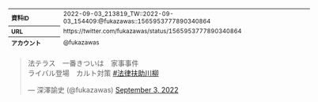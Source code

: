 <table style="font-size: 9pt; width: 610px; margin-bottom: 20px; height: 80px;">
<tbody>
    <tr>
        <th align=left>資料ID</th>
        <td align=left>2022-09-03_213819_TW::2022-09-03_154409:@fukazawas::1565953777890340864</td>
    </tr>
    <tr>
        <th align=left>URL</th>
        <td align=left>https://twitter.com/fukazawas/status/1565953777890340864</td>
    </tr>
    <tr>
        <th align=left>アカウント</th>
        <td align=left>@fukazawas</td>
    </tr>
    <tr>
        <th align=left>ユーザ名</th>
        <td align=left>深澤諭史</td>
    </tr>
    <tr>
        <th align=left>ツイートの記録日時</th>
        <td align=left>2022-09-03_213819_</td>
    </tr>
</tbody>
</table>
<blockquote class="twitter-tweet" data-width="450"  data-lang="ja"><p lang="ja" dir="ltr">法テラス　一番きついは　家事事件<br>ライバル登場　カルト対策 <a href="https://twitter.com/hashtag/%E6%B3%95%E5%BE%8B%E6%89%B6%E5%8A%A9%E5%B7%9D%E6%9F%B3?src=hash&amp;ref_src=twsrc%5Etfw">#法律扶助川柳</a></p>&mdash; 深澤諭史 (@fukazawas) <a href="https://twitter.com/fukazawas/status/1565953777890340864?ref_src=twsrc%5Etfw">September 3, 2022</a></blockquote>
<script async src="https://platform.twitter.com/widgets.js" charset="utf-8"></script>



